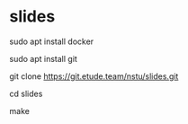 # slides

sudo apt install docker

sudo apt install git

git clone https://git.etude.team/nstu/slides.git

cd slides

make